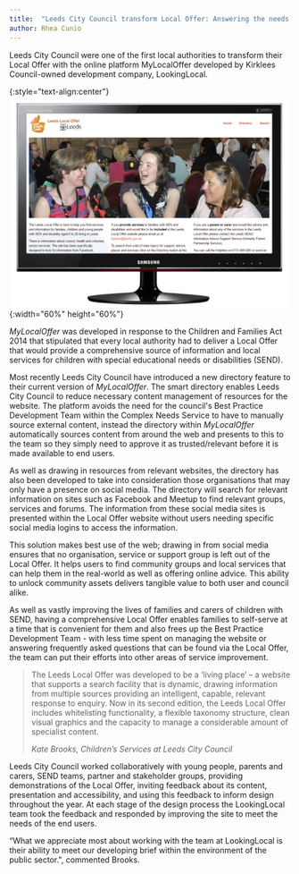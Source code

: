 ```yaml
---
title:  "Leeds City Council transform Local Offer: Answering the needs of families and carers"
author: Rhea Cunio
---
```

Leeds City Council were one of the first local authorities to transform their Local Offer with the online platform MyLocalOffer developed by Kirklees Council-owned development company, LookingLocal.

{:style="text-align:center"}
![MyLocalOffer](/assets/images/2016-08-31-leeds-local-offer/llo1.png){:width="60%" height="60%"}

*MyLocalOffer* was developed in response to the Children and Families Act 2014 that stipulated that every local authority had to deliver a Local Offer that would provide a comprehensive source of information and local services for children with special educational needs or disabilities (SEND).
 
Most recently Leeds City Council have introduced a new directory feature to their current version of *MyLocalOffer*. The smart directory enables Leeds City Council to reduce necessary content management of resources for the website. The platform avoids the need for the council's Best Practice Development Team within the Complex Needs Service to have to manually source external content, instead the directory within *MyLocalOffer* automatically sources content from around the web and presents to this to the team so they simply need to approve it as trusted/relevant before it is made available to end users.
 
As well as drawing in resources from relevant websites, the directory has also been developed to take into consideration those organisations that may only have a presence on social media. The directory will search for relevant information on sites such as Facebook and Meetup to find relevant groups, services and forums. The information from these social media sites is presented within the Local Offer website without users needing specific social media logins to access the information.
 
This solution makes best use of the web; drawing in from social media ensures that no organisation, service or support group is left out of the Local Offer. It helps users to find community groups and local services that can help them in the real-world as well as offering online advice. This ability to unlock community assets delivers tangible value to both user and council alike.
 
As well as vastly improving the lives of families and carers of children with SEND, having a comprehensive Local Offer enables families to self-serve at a time that is convenient for them and also frees up the Best Practice Development Team - with less time spent on managing the website or answering frequently asked questions that can be found via the Local Offer, the team can put their efforts into other areas of service improvement.

>The Leeds Local Offer was developed to be a ‘living place’ – a website that supports a search facility that is dynamic, drawing information from multiple sources providing an intelligent, capable, relevant response to enquiry. Now in its second edition, the Leeds Local Offer includes whitelisting functionality, a flexible taxonomy structure, clean visual graphics and the capacity to manage a considerable amount of specialist content.
>
><cite> Kate Brooks, Children’s Services at Leeds City Council
 
Leeds City Council worked collaboratively with young people, parents and carers, SEND teams, partner and stakeholder groups, providing demonstrations of the Local Offer, inviting feedback about its content, presentation and accessibility, and using this feedback to inform design throughout the year. At each stage of the design process the LookingLocal team took the feedback and responded by improving the site to meet the needs of the end users.
 
“What we appreciate most about working with the team at LookingLocal is their ability to meet our developing brief within the environment of the public sector.", commented Brooks. 